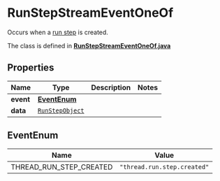 

# RunStepStreamEventOneOf

Occurs when a [run step](/docs/api-reference/runs/step-object) is created.

The class is defined in **[RunStepStreamEventOneOf.java](../../src/main/java/org/openapitools/model/RunStepStreamEventOneOf.java)**

## Properties

Name | Type | Description | Notes
------------ | ------------- | ------------- | -------------
**event** | [**EventEnum**](#EventEnum) |  | 
**data** | [`RunStepObject`](RunStepObject.md) |  | 

## EventEnum

Name | Value
---- | -----
THREAD_RUN_STEP_CREATED | `"thread.run.step.created"`



